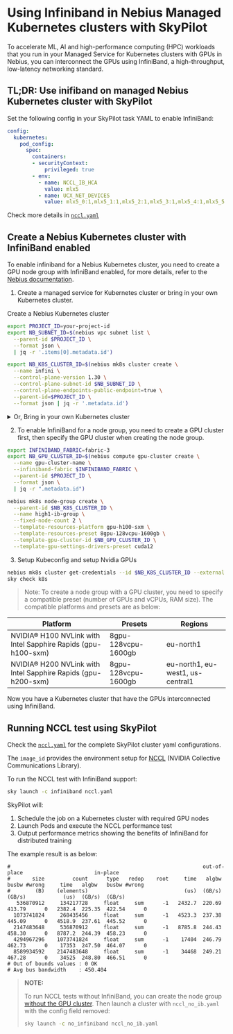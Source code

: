 # Using Infiniband in Nebius Managed Kubernetes clusters with SkyPilot

To accelerate ML, AI and high-performance computing (HPC) workloads that you run in your Managed Service for Kubernetes clusters with GPUs in Nebius, you can interconnect the GPUs using InfiniBand, a high-throughput, low-latency networking standard.

## TL;DR: Use inifiband on managed Nebius Kubernetes cluster with SkyPilot

Set the following config in your SkyPilot task YAML to enable InfiniBand:

```yaml
config:
  kubernetes:
    pod_config:
      spec:
        containers:
        - securityContext:
            privileged: true
        - env:
          - name: NCCL_IB_HCA
            value: mlx5
          - name: UCX_NET_DEVICES
            value: mlx5_0:1,mlx5_1:1,mlx5_2:1,mlx5_3:1,mlx5_4:1,mlx5_5:1,mlx5_6:1,mlx5_7:1
```

Check more details in [`nccl.yaml`](https://github.com/skypilot-org/skypilot/blob/master/examples/nebius_high_performance_network/nccl.yaml)

## Create a Nebius Kubernetes cluster with InfiniBand enabled

To enable infiniband for a Nebius Kubernetes cluster, you need to create a GPU node group with InfiniBand enabled, for more details, refer to the [Nebius documentation](https://docs.nebius.com/kubernetes/gpu/clusters#enable).


1. Create a managed service for Kubernetes cluster or bring in your own Kubernetes cluster.

Create a Nebius Kubernetes cluster</summary>

```bash
export PROJECT_ID=your-project-id
export NB_SUBNET_ID=$(nebius vpc subnet list \
  --parent-id $PROJECT_ID \
  --format json \
  | jq -r '.items[0].metadata.id')

export NB_K8S_CLUSTER_ID=$(nebius mk8s cluster create \
  --name infini \
  --control-plane-version 1.30 \
  --control-plane-subnet-id $NB_SUBNET_ID \
  --control-plane-endpoints-public-endpoint=true \
  --parent-id=$PROJECT_ID \
  --format json | jq -r '.metadata.id')
```

<details>
<summary>Or, Bring in your own Kubernetes cluster</summary>

Find your Kubernetes cluster ID on the console or using the following command:

```bash
export PROJECT_ID=your-project-id
# Use the first cluster in the list
export NB_K8S_CLUSTER_ID=$(nebius mk8s cluster list \
  --parent-id $PROJECT_ID \
  --format json \
  | jq -r '.items[0].metadata.id')
```

</details>


2. To enable InfiniBand for a node group, you need to create a GPU cluster first, then specify the GPU cluster when creating the node group.

```bash
export INFINIBAND_FABRIC=fabric-3
export NB_GPU_CLUSTER_ID=$(nebius compute gpu-cluster create \
  --name gpu-cluster-name \
  --infiniband-fabric $INFINIBAND_FABRIC \
  --parent-id $PROJECT_ID \
  --format json \
  | jq -r ".metadata.id")

nebius mk8s node-group create \
  --parent-id $NB_K8S_CLUSTER_ID \
  --name high1-ib-group \
  --fixed-node-count 2 \
  --template-resources-platform gpu-h100-sxm \
  --template-resources-preset 8gpu-128vcpu-1600gb \
  --template-gpu-cluster-id $NB_GPU_CLUSTER_ID \
  --template-gpu-settings-drivers-preset cuda12
```

3. Setup Kubeconfig and setup Nvidia GPUs 

```bash
nebius mk8s cluster get-credentials --id $NB_K8S_CLUSTER_ID --external
sky check k8s
```

> Note: To create a node group with a GPU cluster, you need to specify a compatible preset (number of GPUs and vCPUs, RAM size). The compatible platforms and presets are as below:
> 
| Platform | Presets | Regions |
|---------------|----------|------|
|NVIDIA® H100 NVLink with Intel Sapphire Rapids (gpu-h100-sxm) | 8gpu-128vcpu-1600gb | eu-north1
|NVIDIA® H200 NVLink with Intel Sapphire Rapids (gpu-h200-sxm) | 8gpu-128vcpu-1600gb | eu-north1, eu-west1, us-central1

Now you have a Kubernetes cluster that have the GPUs interconnected using InfiniBand.

## Running NCCL test using SkyPilot

Check the [`nccl.yaml`](https://github.com/skypilot-org/skypilot/blob/master/examples/nebius_high_performance_network/nccl.yaml) for the complete SkyPilot cluster yaml configurations.

The `image_id` provides the environment setup for [NCCL](https://developer.nvidia.com/nccl) (NVIDIA Collective Communications Library).

To run the NCCL test with InfiniBand support:

```bash
sky launch -c infiniband nccl.yaml
```

SkyPilot will:
1. Schedule the job on a Kubernetes cluster with required GPU nodes
2. Launch Pods and execute the NCCL performance test
3. Output performance metrics showing the benefits of InfiniBand for distributed training

The example result is as below:

```
#                                                              out-of-place                       in-place
#       size         count      type   redop    root     time   algbw   busbw #wrong     time   algbw   busbw #wrong
#        (B)    (elements)                               (us)  (GB/s)  (GB/s)            (us)  (GB/s)  (GB/s)
   536870912     134217728     float     sum      -1   2432.7  220.69  413.79      0   2382.4  225.35  422.54      0
  1073741824     268435456     float     sum      -1   4523.3  237.38  445.09      0   4518.9  237.61  445.52      0
  2147483648     536870912     float     sum      -1   8785.8  244.43  458.30      0   8787.2  244.39  458.23      0
  4294967296    1073741824     float     sum      -1    17404  246.79  462.73      0    17353  247.50  464.07      0
  8589934592    2147483648     float     sum      -1    34468  249.21  467.28      0    34525  248.80  466.51      0
# Out of bounds values : 0 OK
# Avg bus bandwidth    : 450.404
```

> **NOTE:**
>
> To run NCCL tests without InfiniBand, you can create the node group [without the GPU cluster](https://docs.nebius.com/kubernetes/node-groups/manage).
> Then launch a cluster with `nccl_no_ib.yaml` with the config field removed:
> ```bash
> sky launch -c no_infiniband nccl_no_ib.yaml
> ```
